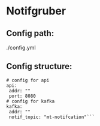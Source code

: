 # Notifgruber
## Config path: 
./config.yml

## Config structure:
```
# config for api
api:
 addr: ""
 port: 8080
# config for kafka
kafka:
 addr: ""
 notif_topic: "mt-notifcation"```
